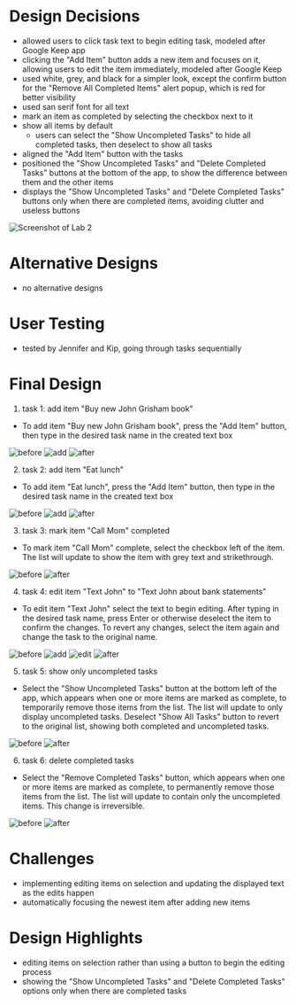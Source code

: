# Design Decisions
+ allowed users to click task text to begin editing task, 
modeled after Google Keep app
+ clicking the "Add Item" button adds a new item and 
focuses on it, allowing users to edit the item immediately,
modeled after Google Keep
+ used white, grey, and black for a simpler look, except
the confirm button for the "Remove All Completed Items"
alert popup, which is red for better visibility
+ used san serif font for all text
+ mark an item as completed by selecting the checkbox 
next to it
+ show all items by default
    + users can select the "Show Uncompleted Tasks" to 
  hide all completed tasks, then deselect to show all tasks
+ aligned the "Add Item" button with the tasks
+ positioned the "Show Uncompleted Tasks" and 
"Delete Completed Tasks" buttons at the bottom of the 
app, to show the difference between them and the other 
items
+ displays the "Show Uncompleted Tasks" and "Delete 
Completed Tasks" buttons only when there are completed 
items, avoiding clutter and useless buttons

![Screenshot of Lab 2](design-decisions.png)

# Alternative Designs
+ no alternative designs

# User Testing
+ tested by Jennifer and Kip, going through tasks 
sequentially

# Final Design

1. task 1: add item "Buy new John Grisham book"
+ To add item "Buy new John Grisham book", press the 
"Add Item" button, then type in the desired task name 
in the created text box

![before](t1-begin.png)
![add](t1-add.png)
![after](t1-end.png)

2. task 2: add item "Eat lunch"
+ To add item "Eat lunch", press the "Add Item" button, 
then type in the desired task name in the created text 
box

![before](t2-begin.png)
![add](t2-add.png)
![after](t2-end.png)

3. task 3: mark item "Call Mom" completed
+ To mark item "Call Mom" complete, select the checkbox 
left of the item. The list will update to show the item with grey text and strikethrough.

![before](t3-begin.png)
![after](t3-end.png)

4. task 4: edit item "Text John" to "Text John about 
bank statements"
+ To edit item "Text John" select the text to begin
editing. After typing in the desired task name, press 
Enter or otherwise deselect the item to confirm the 
changes. To revert any changes, select the item again 
and change the task to the original name.

![before](t4-begin.png)
![add](t4-edit1.png)
![edit](t4-edit2.png)
![after](t4-end.png)


5. task 5: show only uncompleted tasks
+ Select the "Show Uncompleted Tasks" button at the 
bottom left of the app, which appears when one or more 
items are marked as complete, to temporarily remove those 
items from the list. The list will update to only 
display uncompleted tasks. Deselect "Show All Tasks" 
button to revert to the original list, showing both 
completed and uncompleted tasks.

![before](t5-begin.png)
![after](t5-end.png)

6. task 6: delete completed tasks
+ Select the "Remove Completed Tasks" button, which 
appears when one or more items are marked as complete, 
to permanently remove those items from the list. The 
list will update to contain only the uncompleted items.
This change is irreversible.

![before](t6-begin.png)
![after](t6-end.png)


# Challenges
+ implementing editing items on selection and 
updating the displayed text as the edits happen
+ automatically focusing the newest item after adding 
new items

# Design Highlights
+ editing items on selection rather than using a button 
to begin the editing process
+ showing the "Show Uncompleted Tasks" and "Delete 
Completed Tasks" options only when there are completed
tasks
